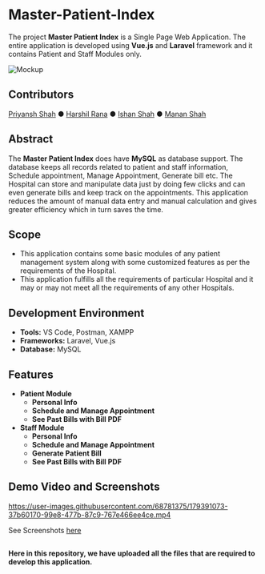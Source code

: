 # Master-Patient-Index

The project **Master Patient Index** is a Single Page Web Application. The entire application is developed using **Vue.js** and **Laravel** framework and it contains Patient and Staff Modules only.

![Mockup](https://user-images.githubusercontent.com/68781375/179391766-0e9050fa-a43b-4f0d-9802-bf1d2d32b563.jpg)

## Contributors

[Priyansh Shah](https://github.com/Priyansh42) ● [Harshil Rana](https://github.com/harshil311) ● [Ishan Shah](https://github.com/ishanshah1802) ● [Manan Shah](https://github.com/Manan2606)

## Abstract

The **Master Patient Index** does have **MySQL** as database support. The database keeps all records related to patient and staff information, Schedule appointment, Manage Appointment, Generate bill etc. The Hospital can store and manipulate data just by doing few clicks and can even generate bills and keep track on the appointments. This application reduces the amount of manual data entry and manual calculation and gives greater efficiency which in turn saves the time.

## Scope

* This application contains some basic modules of any patient management system along with some customized features as per the requirements of the Hospital.
* This application fulfills all the requirements of particular Hospital and it may or may not meet all the requirements of any other Hospitals.

## Development Environment

* **Tools:** VS Code, Postman, XAMPP
* **Frameworks:** Laravel, Vue.js
* **Database:** MySQL

## Features

* **Patient Module**
    * **Personal Info**
    * **Schedule and Manage Appointment**
    * **See Past Bills with Bill PDF**
* **Staff Module**
    * **Personal Info**
    * **Schedule and Manage Appointment**
    * **Generate Patient Bill** 
    * **See Past Bills with Bill PDF**  

## Demo Video and Screenshots

https://user-images.githubusercontent.com/68781375/179391073-37b60170-99e8-477b-87c9-767e466ee4ce.mp4

See Screenshots [here](https://github.com/Priyansh42/Master-Patient-Index/tree/main/Screenshots) 

##

**Here in this repository, we have uploaded all the files that are required to develop this application.**
